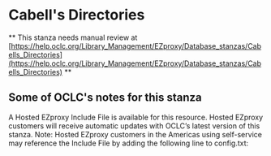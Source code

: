 # Cabell's Directories
** This stanza needs manual review at [https://help.oclc.org/Library_Management/EZproxy/Database_stanzas/Cabells_Directories](https://help.oclc.org/Library_Management/EZproxy/Database_stanzas/Cabells_Directories) **

## Some of OCLC's notes for this stanza

A Hosted EZproxy Include File is available for this resource. Hosted EZproxy customers will receive automatic updates with OCLC&rsquo;s latest version of this stanza. Note: Hosted EZproxy customers in the Americas using self-service may reference the Include File by adding the following line to config.txt:

&nbsp;
